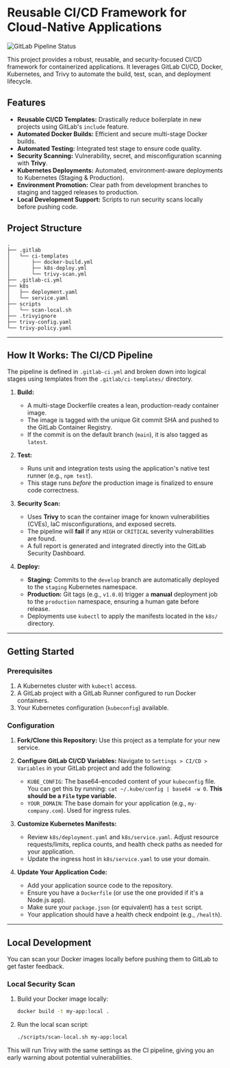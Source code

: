 # Reusable CI/CD Framework for Cloud-Native Applications

![GitLab Pipeline Status](https://gitlab.com/YOUR_GROUP/YOUR_PROJECT/badges/main/pipeline.svg)

This project provides a robust, reusable, and security-focused CI/CD framework for containerized applications. It leverages GitLab CI/CD, Docker, Kubernetes, and Trivy to automate the build, test, scan, and deployment lifecycle.

## Features

-   **Reusable CI/CD Templates:** Drastically reduce boilerplate in new projects using GitLab's `include` feature.
-   **Automated Docker Builds:** Efficient and secure multi-stage Docker builds.
-   **Automated Testing:** Integrated test stage to ensure code quality.
-   **Security Scanning:** Vulnerability, secret, and misconfiguration scanning with **Trivy**.
-   **Kubernetes Deployments:** Automated, environment-aware deployments to Kubernetes (Staging & Production).
-   **Environment Promotion:** Clear path from development branches to staging and tagged releases to production.
-   **Local Development Support:** Scripts to run security scans locally before pushing code.

## Project Structure
```
.
├── .gitlab
│   └── ci-templates
│       ├── docker-build.yml
│       ├── k8s-deploy.yml
│       └── trivy-scan.yml
├── .gitlab-ci.yml
├── k8s
│   ├── deployment.yaml
│   └── service.yaml
├── scripts
│   └── scan-local.sh
├── .trivyignore
├── trivy-config.yaml
└── trivy-policy.yaml
```
---

## How It Works: The CI/CD Pipeline

The pipeline is defined in `.gitlab-ci.yml` and broken down into logical stages using templates from the `.gitlab/ci-templates/` directory.

1.  **Build:**
    -   A multi-stage Dockerfile creates a lean, production-ready container image.
    -   The image is tagged with the unique Git commit SHA and pushed to the GitLab Container Registry.
    -   If the commit is on the default branch (`main`), it is also tagged as `latest`.

2.  **Test:**
    -   Runs unit and integration tests using the application's native test runner (e.g., `npm test`).
    -   This stage runs *before* the production image is finalized to ensure code correctness.

3.  **Security Scan:**
    -   Uses **Trivy** to scan the container image for known vulnerabilities (CVEs), IaC misconfigurations, and exposed secrets.
    -   The pipeline will **fail** if any `HIGH` or `CRITICAL` severity vulnerabilities are found.
    -   A full report is generated and integrated directly into the GitLab Security Dashboard.

4.  **Deploy:**
    -   **Staging:** Commits to the `develop` branch are automatically deployed to the `staging` Kubernetes namespace.
    -   **Production:** Git tags (e.g., `v1.0.0`) trigger a **manual** deployment job to the `production` namespace, ensuring a human gate before release.
    -   Deployments use `kubectl` to apply the manifests located in the `k8s/` directory.

---

## Getting Started

### Prerequisites

1.  A Kubernetes cluster with `kubectl` access.
2.  A GitLab project with a GitLab Runner configured to run Docker containers.
3.  Your Kubernetes configuration (`kubeconfig`) available.

### Configuration

1.  **Fork/Clone this Repository:** Use this project as a template for your new service.

2.  **Configure GitLab CI/CD Variables:**
    Navigate to `Settings > CI/CD > Variables` in your GitLab project and add the following:
    -   `KUBE_CONFIG`: The base64-encoded content of your `kubeconfig` file. You can get this by running: `cat ~/.kube/config | base64 -w 0`. **This should be a `File` type variable.**
    -   `YOUR_DOMAIN`: The base domain for your application (e.g., `my-company.com`). Used for ingress rules.

3.  **Customize Kubernetes Manifests:**
    -   Review `k8s/deployment.yaml` and `k8s/service.yaml`. Adjust resource requests/limits, replica counts, and health check paths as needed for your application.
    -   Update the ingress host in `k8s/service.yaml` to use your domain.

4.  **Update Your Application Code:**
    -   Add your application source code to the repository.
    -   Ensure you have a `Dockerfile` (or use the one provided if it's a Node.js app).
    -   Make sure your `package.json` (or equivalent) has a `test` script.
    -   Your application should have a health check endpoint (e.g., `/health`).

---

## Local Development

You can scan your Docker images locally before pushing them to GitLab to get faster feedback.

### Local Security Scan

1.  Build your Docker image locally:
    ```bash
    docker build -t my-app:local .
    ```

2.  Run the local scan script:
    ```bash
    ./scripts/scan-local.sh my-app:local
    ```

This will run Trivy with the same settings as the CI pipeline, giving you an early warning about potential vulnerabilities.